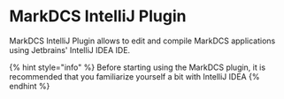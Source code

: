 # MarkDCS IntelliJ Plugin

MarkDCS IntelliJ Plugin allows to edit and compile MarkDCS applications using Jetbrains' IntelliJ IDEA IDE.

{% hint style="info" %}
Before starting using the MarkDCS plugin, it is recommended that you familiarize yourself a bit with IntelliJ IDEA
{% endhint %}

